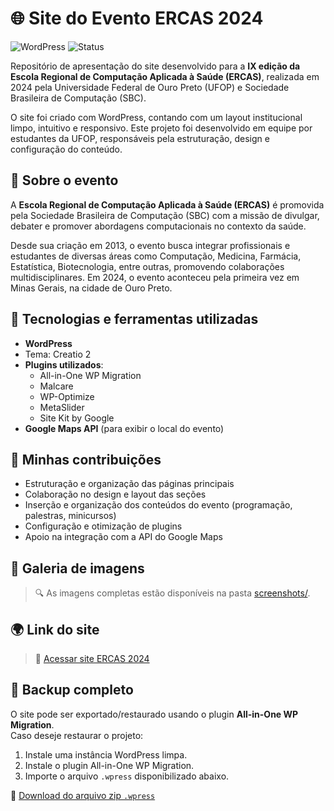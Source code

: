 # 🌐 Site do Evento ERCAS 2024

![WordPress](https://img.shields.io/badge/WordPress-6.5%2B-21759B?style=for-the-badge&logo=wordpress)
![Status](https://img.shields.io/badge/Status-Concluído-green?style=for-the-badge)

Repositório de apresentação do site desenvolvido para a **IX edição da Escola Regional de Computação Aplicada à Saúde (ERCAS)**, realizada em 2024 pela Universidade Federal de Ouro Preto (UFOP) e Sociedade Brasileira de Computação (SBC).

O site foi criado com WordPress, contando com um layout institucional limpo, intuitivo e responsivo. Este projeto foi desenvolvido em equipe por estudantes da UFOP, responsáveis pela estruturação, design e configuração do conteúdo.

## 🧠 Sobre o evento

A **Escola Regional de Computação Aplicada à Saúde (ERCAS)** é promovida pela Sociedade Brasileira de Computação (SBC) com a missão de divulgar, debater e promover abordagens computacionais no contexto da saúde.

Desde sua criação em 2013, o evento busca integrar profissionais e estudantes de diversas áreas como Computação, Medicina, Farmácia, Estatística, Biotecnologia, entre outras, promovendo colaborações multidisciplinares. Em 2024, o evento aconteceu pela primeira vez em Minas Gerais, na cidade de Ouro Preto.

## 🔨 Tecnologias e ferramentas utilizadas

- **WordPress**
- Tema: Creatio 2 
- **Plugins utilizados**:
  - All-in-One WP Migration
  - Malcare
  - WP-Optimize
  - MetaSlider
  - Site Kit by Google
- **Google Maps API** (para exibir o local do evento)

## 💼 Minhas contribuições

- Estruturação e organização das páginas principais
- Colaboração no design e layout das seções
- Inserção e organização dos conteúdos do evento (programação, palestras, minicursos)
- Configuração e otimização de plugins
- Apoio na integração com a API do Google Maps

## 📸 Galeria de imagens

> 🔍 As imagens completas estão disponíveis na pasta [screenshots/](./screenshots).

## 🌍 Link do site

> 🔗 [Acessar site ERCAS 2024](https://www2.decom.ufop.br/ercas2024/) 

## 💾 Backup completo

O site pode ser exportado/restaurado usando o plugin **All-in-One WP Migration**.  
Caso deseje restaurar o projeto:

1. Instale uma instância WordPress limpa.
2. Instale o plugin All-in-One WP Migration.
3. Importe o arquivo `.wpress` disponibilizado abaixo.

🔗 [Download do arquivo zip `.wpress`](https://drive.google.com/file/d/1pBsZaiJlSZWvrdGtXuoivNxFR2to_NRe/view?usp=drive_link) 

